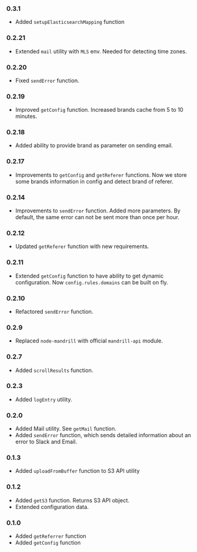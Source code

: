 ### 0.3.1
* Added `setupElasticsearchMapping` function

### 0.2.21
* Extended `mail` utility with `MLS` env. Needed for detecting time zones.

### 0.2.20
* Fixed `sendError` function.

### 0.2.19
* Improved `getConfig` function. Increased brands cache from 5 to 10 minutes.

### 0.2.18
* Added ability to provide brand as parameter on sending email.

### 0.2.17
* Improvements to `getConfig` and `getReferer` functions. Now we store some brands information in config and detect brand of referer. 

### 0.2.14
* Improvements to `sendError` function. Added more parameters. By default, the same error can not be sent more than once per hour.

### 0.2.12
* Updated `getReferer` function with new requirements.

### 0.2.11
* Extended `getConfig` function to have ability to get dynamic configuration. Now `config.rules.domains` can be built on fly.

### 0.2.10
* Refactored `sendError` function.

### 0.2.9
* Replaced `node-mandrill` with official `mandrill-api` module.

### 0.2.7
* Added `scrollResults` function.

### 0.2.3
* Added `logEntry` utility. 

### 0.2.0
* Added Mail utility. See `getMail` function.
* Added `sendError` function, which sends detailed information about an error to Slack and Email.

### 0.1.3
* Added `uploadFromBuffer` function to S3 API utility

### 0.1.2
* Added `getS3` function. Returns S3 API object.
* Extended configuration data.

### 0.1.0
* Added `getReferrer` function
* Added `getConfig` function